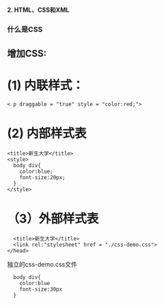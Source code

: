 #### 2. HTML、CSS和XML



### 什么是CSS


## 增加CSS:  
# (1) 内联样式：
```
< p draggable = "true" style = "color:red;">
```

# (2) 内部样式表
```
<title>新生大学</title>
<style>
  body div{
    color:blue;
    font-size:20px;
  }
</style>
```
# （3）外部样式表
```
  <title>新生大学</title>
  <link rel:"stylesheet" href = "./css-demo.css">
</head>
```
 
独立的css-demo.css文件
```
  body div{
    color:blue
    font-size:30px
  }
 ```
  
